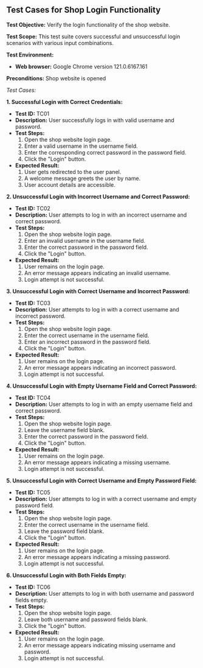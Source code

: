 ## Test Cases for Shop Login Functionality

**Test Objective:** Verify the login functionality of the shop website.

**Test Scope:** This test suite covers successful and unsuccessful login scenarios with various input combinations.

**Test Environment:**
* **Web browser:** Google Chrome version 121.0.6167.161

**Preconditions:** Shop website is opened

*Test Cases:*

**1. Successful Login with Correct Credentials:**

* **Test ID:** TC01
* **Description:** User successfully logs in with valid username and password.
* **Test Steps:**
    1.  Open the shop website login page.
    2.  Enter a valid username in the username field.
    3.  Enter the corresponding correct password in the password field.
    4.  Click the "Login" button.
* **Expected Result:**
    1. User gets redirected to the user panel.
    2. A welcome message greets the user by name.
    3. User account details are accessible.

**2. Unsuccessful Login with Incorrect Username and Correct Password:**

* **Test ID:** TC02
* **Description:** User attempts to log in with an incorrect username and correct password.
* **Test Steps:**
    1. Open the shop website login page.
    2. Enter an invalid username in the username field.
    3. Enter the correct password in the password field.
    4. Click the "Login" button.
* **Expected Result:**
    1. User remains on the login page.
    2. An error message appears indicating an invalid username.
    3. Login attempt is not successful.

**3. Unsuccessful Login with Correct Username and Incorrect Password:**

* **Test ID:** TC03
* **Description:** User attempts to log in with a correct username and incorrect password.
* **Test Steps:**
    1. Open the shop website login page.
    2. Enter the correct username in the username field.
    3. Enter an incorrect password in the password field.
    4. Click the "Login" button.
* **Expected Result:**
    1. User remains on the login page.
    2. An error message appears indicating an incorrect password.
    3. Login attempt is not successful.

**4. Unsuccessful Login with Empty Username Field and Correct Password:**

* **Test ID:** TC04
* **Description:** User attempts to log in with an empty username field and correct password.
* **Test Steps:**
    1. Open the shop website login page.
    2. Leave the username field blank.
    3. Enter the correct password in the password field.
    4. Click the "Login" button.
* **Expected Result:**
    1. User remains on the login page.
    2. An error message appears indicating a missing username.
    3. Login attempt is not successful.

**5. Unsuccessful Login with Correct Username and Empty Password Field:**

* **Test ID:** TC05
* **Description:** User attempts to log in with a correct username and empty password field.
* **Test Steps:**
    1. Open the shop website login page.
    2. Enter the correct username in the username field.
    3. Leave the password field blank.
    4. Click the "Login" button.
* **Expected Result:**
    1. User remains on the login page.
    2. An error message appears indicating a missing password.
    3. Login attempt is not successful.

**6. Unsuccessful Login with Both Fields Empty:**

* **Test ID:** TC06
* **Description:** User attempts to log in with both username and password fields empty.
* **Test Steps:**
    1. Open the shop website login page.
    2. Leave both username and password fields blank.
    3. Click the "Login" button.
* **Expected Result:**
    1. User remains on the login page.
    2. An error message appears indicating missing username and password.
    3. Login attempt is not successful.



